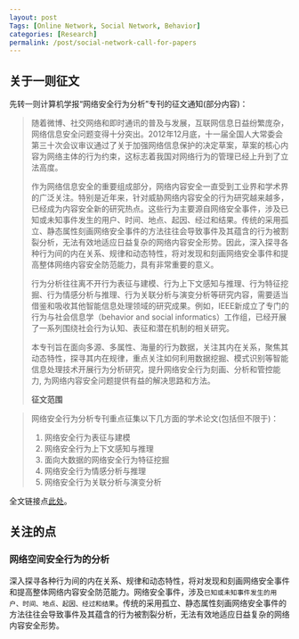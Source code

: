```yaml
---
layout: post
Tags: [Online Network, Social Network, Behavior]
categories: [Research]
permalink: /post/social-network-call-for-papers
---
```

                                                                                                                                                                                      
## 关于一则征文

先转一则计算机学报“网络安全行为分析”专刊的征文通知(部分内容)：
> 随着微博、社交网络和即时通讯的普及与发展，互联网信息日益纷繁庞杂，网络信息安全问题变得十分突出。2012年12月底，十一届全国人大常委会第三十次会议审议通过了关于加强网络信息保护的决定草案，草案的核心内容为网络主体的行为约束，这标志着我国对网络行为的管理已经上升到了立法高度。
> 
> 作为网络信息安全的重要组成部分，网络内容安全一直受到工业界和学术界的广泛关注。特别是近年来，针对威胁网络内容安全的行为研究越来越多，已经成为内容安全新的研究热点。这些行为主要源自网络安全事件，涉及已知或未知事件发生的用户、时间、地点、起因、经过和结果。传统的采用孤立、静态属性刻画网络安全事件的方法往往会导致事件及其蕴含的行为被割裂分析，无法有效地适应日益复杂的网络内容安全形势。因此，深入探寻各种行为间的内在关系、规律和动态特性，将对发现和刻画网络安全事件和提高整体网络内容安全防范能力，具有非常重要的意义。
>
>行为分析往往离不开行为表征与建模、行为上下文感知与推理、行为特征挖掘、行为情感分析与推理、行为关联分析与演变分析等研究内容，需要适当借鉴和吸收其他智能信息处理领域的研究成果。例如，IEEE新成立了专门的行为与社会信息学（behavior and social informatics）工作组，已经开展了一系列围绕社会行为认知、表征和潜在机制的相关研究。
>
> 本专刊旨在面向多源、多属性、海量的行为数据，关注其内在关系，聚焦其动态特性，探寻其内在规律，重点关注如何利用数据挖掘、模式识别等智能信息处理技术开展行为分析研究，提升网络安全行为刻画、分析和管控能力, 为网络内容安全问题提供有益的解决思路和方法。
> 
> **征文范围**

> 网络安全行为分析专刊重点征集以下几方面的学术论文(包括但不限于)：
> 
> 1. 网络安全行为表征与建模
> 2. 网络安全行为上下文感知与推理
> 3. 面向大数据的网络安全行为特征挖掘
> 4. 网络安全行为情感分析与推理
> 5. 网络安全行为关联分析与演变分析

全文链接点[此处](http://www.iie.cas.cn/xwdt/tzgg/201301/t20130107_3732972.html "《计算机学报》网络安全行为分析专刊征文通知")。

## 关注的点

### 网络空间安全行为的分析

深入探寻各种行为间的内在关系、规律和动态特性，将对发现和刻画网络安全事件和提高整体网络内容安全防范能力。网络安全事件，涉及`已知或未知事件发生的用户、时间、地点、起因、经过和结果`。传统的采用孤立、静态属性刻画网络安全事件的方法往往会导致事件及其蕴含的行为被割裂分析，无法有效地适应日益复杂的网络内容安全形势。



